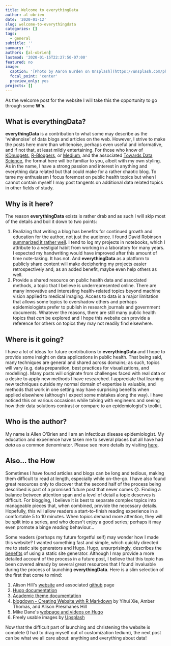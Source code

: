```yaml
---
title: Welcome to everythingData
author: al-obrien
date: '2020-01-12'
slug: welcome-to-everythingdata
categories: []
tags:
  - general
subtitle: ''
summary: ''
authors: [al-obrien]
lastmod: '2020-01-15T22:27:50-07:00'
featured: no
image:
  caption: '[Photo by Aaron Burden on Unsplash](https://unsplash.com/photos/AvqpdLRjABs)'
  focal_point: 'center'
  preview_only: yes
projects: []
---
```


As the welcome post for the website I will take this the opportunity to go through some **W's**.

## **What** is everythingData?
**everythingData** is a contribution to what some may describe as the 'whitenoise' of data blogs and articles on the web. However, I strive to make the posts here more than whitenoise, perhaps even useful and informative, and if not that, at least mildly entertaining. For those who know of [KDnuggets](https://www.kdnuggets.com/), [R-Bloggers](https://www.r-bloggers.com/tag/rblogs/), or [Medium](https://medium.com/), and the associated [Towards Data Science](https://towardsdatascience.com/), the format here will be familiar to you, albeit with my own styling. As in the name, I have a strong passion and interest in anything and everything data related but that could make for a rather chaotic blog. To tame my enthusiasm I focus foremost on public health topics but when I cannot contain myself I may post tangents on additional data related topics in other fields of study.

## **Why** is it here?
The reason **everythingData** exists is rather drab and as such I will skip most of the details and boil it down to two points:
1. Realizing that writing a blog has benefits for continued growth and education for the author, not just the audience. I found David Robinson [summarized it rather well](http://varianceexplained.org/r/start-blog/). I tend to log my projects in notebooks, which I attribute to a vestigial habit from working in a laboratory for many years. I expected my handwriting would have improved after this amount of time note-taking. It has not. And **everythingData** as a platform to publicly share content will make deciphering my projects easier retrospectively and, as an added benefit, maybe even help others as well.
1. Provide a shared resource on public health data and associated methods, a topic that I believe is underrepresented online. There are many innovative and interesting health-related topics beyond machine vision applied to medical imaging. Access to data is a major limitation that allows some topics to overshadow others and perhaps epidemiologists prefer to publish in research journals and government documents. Whatever the reasons, there are still many public health topics that *can* be explored and I hope this website can provide a reference for others on topics they may not readily find elsewhere.

## **Where** is it going?
I have a lot of ideas for future contributions to **everythingData** and I hope to provide some insight on data applications in public health. That being said, many techniques are general and shared across domains; as such, topics will vary (e.g. data preparation, best practices for visualizations, and modelling). Many posts will originate from challenges faced with real data or a desire to apply new methods I have researched. I appreciate that learning new techniques outside my normal domain of expertise is valuable, and methods that work in one setting may have surprising benefits when applied elsewhere (although I expect some mistakes along the way). I have noticed this on various occasions while talking with engineers and seeing how their data solutions contrast or compare to an epidemiologist's toolkit.

## **Who** is the author?
My name is Allen O'Brien and I am an infectious disease epidemiologist. My education and experience have taken me to several places but all have had *data* as a common denominator. Please see more details by visiting [here](/contact).

## Also... the **How**
Sometimes I have found articles and blogs can be long and tedious, making them difficult to read at length, especially while on-the-go. I have also found great resources only to discover that the second half of the process being described is part of a promised future post that never comes :disappointed:. Finding a balance between attention span and a level of detail a topic deserves is difficult. For blogging, I believe it is best to separate complex topics into manageable pieces that, when combined, provide the necessary details. Hopefully, this will allow readers a start-to-finish reading experience in a comfortable 5 to 10 minutes. When topics demand more attention, they will be split into a series, and who doesn't enjoy a good series; perhaps it may even promote a binge *reading* behaviour...

Some readers (perhaps my future forgetful self) may wonder how I made this website? I wanted something fast and simple, which quickly directed me to static site generators and Hugo. Hugo, unsurprisingly, describes the [benefits](https://gohugo.io/about/benefits/) of using a static site generator. Although I may provide a more detailed account of the process in a future post, I believe that this topic has been covered already by several great resources that I found invaluable during the process of launching **everythingData**. Here is a slim selection of the first that come to mind:

1. Alison Hill's [website](https://alison.rbind.io/) and associated [github](https://github.com/rbind/apreshill) page
1. [Hugo documentation](https://github.com/gohugoio/hugoDocs)
1. [Academic theme documentation](https://sourcethemes.com/academic/docs/)
1. [blogdown - Creating Website with R Markdown](https://bookdown.org/yihui/blogdown/) by Yihui Xie, Amber Thomas, and Alison Presmanes Hill
1. Mike Dane's [webpage and videos on Hugo](www.mikedane.com)
1. Freely usable images by [Upsplash](https://unsplash.com/)

Now that the difficult part of launching and christening the website is complete (I had to drag myself out of customization tedium), the next post can be what we all care about: anything and everything about data!
